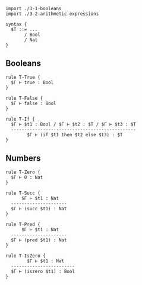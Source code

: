     import ./3-1-booleans
    import ./3-2-arithmetic-expressions

    syntax {
      $T ::= ...
           / Bool
           / Nat
    }


## Booleans

    rule T-True {
      $Γ ⊢ true : Bool
    }

    rule T-False {
      $Γ ⊢ false : Bool
    }

    rule T-If {
      $Γ ⊢ $t1 : Bool / $Γ ⊢ $t2 : $T / $Γ ⊢ $t3 : $T
      -----------------------------------------------
            $Γ ⊢ (if $t1 then $t2 else $t3) : $T
    }


## Numbers

    rule T-Zero {
      $Γ ⊢ 0 : Nat
    }

    rule T-Succ {
          $Γ ⊢ $t1 : Nat
      ---------------------
      $Γ ⊢ (succ $t1) : Nat
    }

    rule T-Pred {
          $Γ ⊢ $t1 : Nat
      ---------------------
      $Γ ⊢ (pred $t1) : Nat
    }

    rule T-IsZero {
            $Γ ⊢ $t1 : Nat
      ------------------------
      $Γ ⊢ (iszero $t1) : Bool
    }
